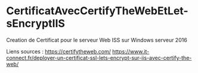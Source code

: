 # CertificatAvecCertifyTheWebEtLet-sEncryptIIS
Creation de Certificat pour le serveur Web ISS sur Windows serveur 2016

Liens sources :
https://certifytheweb.com/
https://www.it-connect.fr/deployer-un-certificat-ssl-lets-encrypt-sur-iis-avec-certify-the-web/
